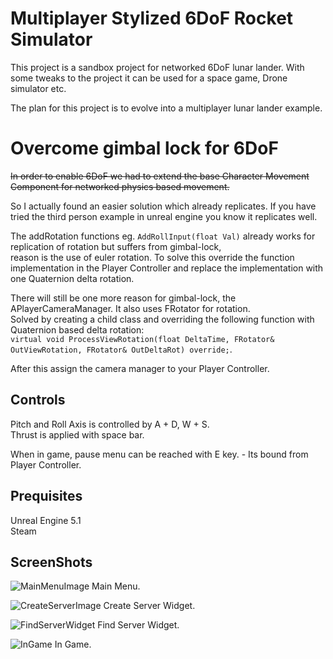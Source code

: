 # Multiplayer Stylized 6DoF Rocket Simulator
This project is a sandbox project for networked 6DoF lunar lander.
With some tweaks to the project it can be used for a space game, Drone simulator etc.   

The plan for this project is to evolve into a multiplayer lunar lander example.

# Overcome gimbal lock for 6DoF
~~In order to enable 6DoF we had to extend the base Character Movement Component for networked physics based movement.~~ 
  
So I actually found an easier solution which already replicates. If you have tried the third person example in unreal engine you know it replicates well.  

The addRotation functions eg. ```AddRollInput(float Val)``` already works for replication of rotation but suffers from gimbal-lock,   
reason is the use of euler rotation. To solve this override the function implementation in the Player Controller and replace the implementation with one Quaternion  delta rotation.

There will still be one more reason for gimbal-lock, the APlayerCameraManager. It also uses FRotator for rotation.  
Solved by creating a child class and overriding the following function with Quaternion based delta rotation:   
```virtual void ProcessViewRotation(float DeltaTime, FRotator& OutViewRotation, FRotator& OutDeltaRot) override;```.   

After this assign the camera manager to your Player Controller.

## Controls
Pitch and Roll Axis is controlled by A + D, W + S.   
Thrust is applied with space bar.   

When in game, pause menu can be reached with E key. - Its bound from Player Controller.

## Prequisites
Unreal Engine 5.1  
Steam

## ScreenShots

![MainMenuImage](Documentation/Images/MainMenu.png)
Main Menu.

![CreateServerImage](Documentation/Images/CreateServer.png)
Create Server Widget.

![FindServerWidget](Documentation/Images/FindServer.png)
Find Server Widget.

![InGame](Documentation/Images/InGame.png)
In Game.
